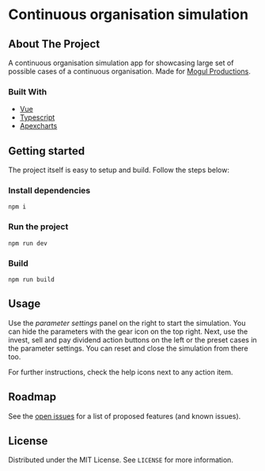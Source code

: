 # Continuous organisation simulation

## About The Project

A continuous organisation simulation app for showcasing large set of possible cases of a continuous organisation. Made for [Mogul Productions](http://mogulproductions.com/).

### Built With
* [Vue](https://vuejs.org)
* [Typescript](https://www.typescriptlang.org/)
* [Apexcharts](https://apexcharts.com/)

## Getting started

The project itself is easy to setup and build. Follow the steps below:

### Install dependencies
```
npm i
```

### Run the project
```
npm run dev
```

### Build
```
npm run build
```

## Usage

Use the *parameter settings* panel on the right to start the simulation. You can hide the parameters with the gear icon on the top right. Next, use the invest, sell and pay dividend action buttons on the left or the preset cases in the parameter settings. You can reset and close the simulation from there too.

For further instructions, check the help icons next to any action item.

## Roadmap

See the [open issues](https://github.com/mogulproductions/mogul-simulator/issues) for a list of proposed features (and known issues).

## License

Distributed under the MIT License. See `LICENSE` for more information.